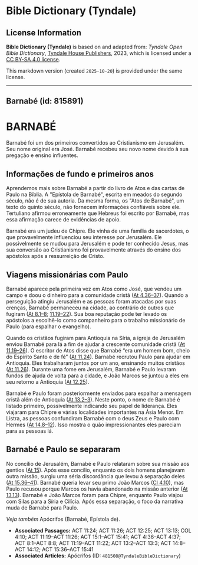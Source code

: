 # Bible Dictionary (Tyndale)

## License Information

**Bible Dictionary (Tyndale)** is based on and adapted from: _Tyndale Open Bible Dictionary_, [Tyndale House Publishers](https://tyndaleopenresources.com/), 2023, which is licensed under a [CC BY-SA 4.0 license](https://creativecommons.org/licenses/by-sa/4.0/legalcode.en).

This markdown version (created `2025-10-20`) is provided under the same license.



--------------------------------

## Barnabé (id: 815891)

BARNABÉ
=======

Barnabé foi um dos primeiros convertidos ao Cristianismo em Jerusalém. Seu nome original era José. Barnabé recebeu seu novo nome devido à sua pregação e ensino influentes.

Informações de fundo e primeiros anos
-------------------------------------

Aprendemos mais sobre Barnabé a partir do livro de Atos e das cartas de Paulo na Bíblia. A "Epístola de Barnabé", escrita em meados do segundo século, não é de sua autoria. Da mesma forma, os "Atos de Barnabé", um texto do quinto século, não fornecem informações confiáveis sobre ele. Tertuliano afirmou erroneamente que Hebreus foi escrito por Barnabé, mas essa afirmação carece de evidências de apoio.

Barnabé era um judeu de Chipre. Ele vinha de uma família de sacerdotes, o que provavelmente influenciou seu interesse por Jerusalém. Ele possivelmente se mudou para Jerusalém e pode ter conhecido Jesus, mas sua conversão ao Cristianismo foi provavelmente através do ensino dos apóstolos após a ressurreição de Cristo.

Viagens missionárias com Paulo
------------------------------

Barnabé aparece pela primeira vez em Atos como José, que vendeu um campo e doou o dinheiro para a comunidade cristã ([At 4\.36–37](https://ref.ly/Acts4:36-Acts4:37)). Quando a perseguição atingiu Jerusalém e as pessoas foram atacadas por suas crenças, Barnabé permaneceu na cidade, ao contrário de outros que fugiram ([At 8\.1–8](https://ref.ly/Acts8:1-Acts8:8); [11\.19–22](https://ref.ly/Acts11:19-Acts11:22)). Sua boa reputação pode ter levado os apóstolos a escolhê\-lo como companheiro para o trabalho missionário de Paulo (para espalhar o evangelho).

Quando os cristãos fugiram para Antioquia na Síria, a igreja de Jerusalém enviou Barnabé para lá a fim de ajudar a crescente comunidade cristã ([At 11\.19–26](https://ref.ly/Acts11:19-Acts11:26)). O escritor de Atos disse que Barnabé “era um homem bom, cheio do Espírito Santo e de fé” ([At 11\.24](https://ref.ly/Acts11:24)). Barnabé recrutou Paulo para ajudar em Antioquia. Eles trabalharam juntos por um ano, ensinando muitos cristãos ([At 11\.26](https://ref.ly/Acts11:26)). Durante uma fome em Jerusalém, Barnabé e Paulo levaram fundos de ajuda de volta para a cidade, e João Marcos se juntou a eles em seu retorno a Antioquia ([At 12\.25](https://ref.ly/Acts12:25)).

Barnabé e Paulo foram posteriormente enviados para espalhar a mensagem cristã além de Antioquia ([At 13\.2–3](https://ref.ly/Acts13:2-Acts13:3)). Neste ponto, o nome de Barnabé é listado primeiro, possivelmente indicando seu papel de liderança. Eles viajaram para Chipre e várias localidades importantes na Ásia Menor. Em Listra, as pessoas confundiram Barnabé com o deus Zeus e Paulo com Hermes ([At 14\.8–12](https://ref.ly/Acts14:8-Acts14:12)). Isso mostra o quão impressionantes eles pareciam para as pessoas lá.

Barnabé e Paulo se separaram
----------------------------

No concílio de Jerusalém, Barnabé e Paulo relataram sobre sua missão aos gentios ([At 15](https://ref.ly/Acts15:1-Acts15:41)). Após esse concílio, enquanto os dois homens planejavam outra missão, surgiu uma séria discordância que levou à separação deles ([At 15\.36–41](https://ref.ly/Acts15:36-Acts15:41)). Barnabé queria levar seu primo João Marcos ([Cl 4\.10](https://ref.ly/Col4:10)), mas Paulo recusou porque Marcos os havia abandonado na missão anterior ([At 13\.13](https://ref.ly/Acts13:13)). Barnabé e João Marcos foram para Chipre, enquanto Paulo viajou com Silas para a Síria e Cilícia. Após essa separação, o foco da narrativa muda de Barnabé para Paulo.

*Veja também* Apócrifos (Barnabé, Epístola de).

* **Associated Passages:** ACT 11:24; ACT 11:26; ACT 12:25; ACT 13:13; COL 4:10; ACT 11:19–ACT 11:26; ACT 15:1–ACT 15:41; ACT 4:36–ACT 4:37; ACT 8:1–ACT 8:8; ACT 11:19–ACT 11:22; ACT 13:2–ACT 13:3; ACT 14:8–ACT 14:12; ACT 15:36–ACT 15:41
* **Associated Articles:** Apócrifos (ID: `481508@TyndaleBibleDictionary`)

